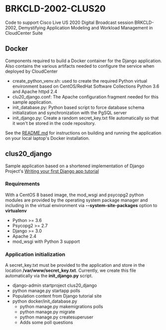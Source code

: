 # BRKCLD-2002-CLUS20

Code to support Cisco Live US 2020 Digital Broadcast session BRKCLD-2002, Demystifying Application Modeling and Workload Management in CloudCenter Suite

## Docker

Components required to build a Docker container for the Django application.
Also contains the various artifacts needed to configure the service when
deployed by CloudCenter

- create_python_venv.sh: used to create the required Python virtual environment
  based on CentOS/RedHat Software Collections Python 3.6 and Apache httpd 2.4
- clu20_django.conf: The Apache configuration fragment needed for this sample
  application.
- init_database.py: Python based script to force database schema initialization
  and synchronization with the PgSQL server
- init_django.py: Create a random secret_key.txt file automatically so that it
  won't be stored in the code repository.

See the [README.md](docker/README.md) for instructions on building and running
the application on your local laptop's Docker installation.

## clus20_django

Sample application based on a shortened implementation of Django Project's
[Writing your first Django app tutorial](https://docs.djangoproject.com/en/3.0/intro/tutorial01/)

### Requirements

With a CentOS 8 based image, the mod_wsgi and psycopg2 python modules are
provided by the operating system package manager and including in the virtual
environment via **--system-site-packages** option to **virtualenv**

- Python >= 3.6
- Psycopg2 >= 2.7
- Django >= 3.0
- Apache 2.4
- mod_wsgi with Python 3 support

### Application initialization

A secret_key.txt must be provided to the application and store in the location
**/var/www/secret_key.txt**.  Currently, we create this file automatically via the
**init_django.py** script.

- django-admin startproject clus20_django
- python manage.py startapp polls
- Population content from Django tutorial site
- python docker/init_database.py
  - python manage.py makemigrations polls
  - python manage.py migrate
  - python manage.py createsuperuser
  - Adds some poll questions

